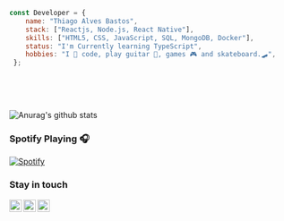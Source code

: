 ```javascript 
const Developer = {   
    name: "Thiago Alves Bastos",
    stack: ["Reactjs, Node.js, React Native"],
    skills: ["HTML5, CSS, JavaScript, SQL, MongoDB, Docker"], 
    status: "I'm Currently learning TypeScript",    
    hobbies: "I 💜 code, play guitar 🎸, games 🎮 and skateboard.🛹",      
 }; 
      
 ```                          
                                            
 <br />                                                                                 
 <br />                                                                  
                                           
                   
![Anurag's github stats](https://github-readme-stats.vercel.app/api?username=the-one-who-knoccks&show_icons=true&theme=dark)
           
                     
### Spotify Playing 🎧              
[![Spotify](https://now-playing-spotify.vercel.app/api/spotify)](https://open.spotify.com/user/thiagoalves.informatica)
                                 
                                                                                 
                                                                                                      
### Stay in touch                                                      
          
[<img align="left" alt="the-one-who-knoccks | Twitter" width="22px" src="https://cdn.jsdelivr.net/npm/simple-icons@v3/icons/twitter.svg" />][twitter]
[<img align="left" alt="the.one.who.knoccks | LinkedIn" width="22px" src="https://cdn.jsdelivr.net/npm/simple-icons@v3/icons/linkedin.svg" />][linkedin]
[<img align="left" alt="the-one-who-knoccks | Instagram" width="22px" src="https://cdn.jsdelivr.net/npm/simple-icons@v3/icons/instagram.svg" />][instagram]
        
                
[twitter]: https://twitter.com/the-one-who-knoccks     
[instagram]: https://instagram.com/the.one.who.knoccks  
[linkedin]: https://linkedin.com/in/thiagoalves89 
       
         
                  
     
 
    
